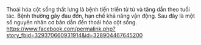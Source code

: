 Thoái hóa cột sống thắt lưng là bệnh tiến triển từ từ và tăng dần theo tuổi tác. Bệnh thường gây đau đớn, hạn chế khả năng vận động. Sau đây là một số nguyên nhân cơ bản dẫn đến thoái hóa cột sống.
https://www.facebook.com/permalink.php?story_fbid=329370660931914&id=328904467645200
